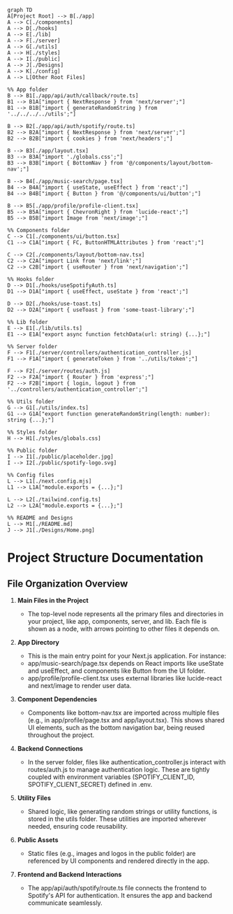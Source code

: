 ```mermaid
graph TD
A[Project Root] --> B[./app]
A --> C[./components]
A --> D[./hooks]
A --> E[./lib]
A --> F[./server]
A --> G[./utils]
A --> H[./styles]
A --> I[./public]
A --> J[./Designs]
A --> K[./config]
A --> L[Other Root Files]

%% App folder
B --> B1[./app/api/auth/callback/route.ts]
B1 --> B1A["import { NextResponse } from 'next/server';"]
B1 --> B1B["import { generateRandomString } from '../../../../utils';"]

B --> B2[./app/api/auth/spotify/route.ts]
B2 --> B2A["import { NextResponse } from 'next/server';"]
B2 --> B2B["import { cookies } from 'next/headers';"]

B --> B3[./app/layout.tsx]
B3 --> B3A["import './globals.css';"]
B3 --> B3B["import { BottomNav } from '@/components/layout/bottom-nav';"]

B --> B4[./app/music-search/page.tsx]
B4 --> B4A["import { useState, useEffect } from 'react';"]
B4 --> B4B["import { Button } from '@/components/ui/button';"]

B --> B5[./app/profile/profile-client.tsx]
B5 --> B5A["import { ChevronRight } from 'lucide-react';"]
B5 --> B5B["import Image from 'next/image';"]

%% Components folder
C --> C1[./components/ui/button.tsx]
C1 --> C1A["import { FC, ButtonHTMLAttributes } from 'react';"]

C --> C2[./components/layout/bottom-nav.tsx]
C2 --> C2A["import Link from 'next/link';"]
C2 --> C2B["import { useRouter } from 'next/navigation';"]

%% Hooks folder
D --> D1[./hooks/useSpotifyAuth.ts]
D1 --> D1A["import { useEffect, useState } from 'react';"]

D --> D2[./hooks/use-toast.ts]
D2 --> D2A["import { useToast } from 'some-toast-library';"]

%% Lib folder
E --> E1[./lib/utils.ts]
E1 --> E1A["export async function fetchData(url: string) {...};"]

%% Server folder
F --> F1[./server/controllers/authentication_controller.js]
F1 --> F1A["import { generateToken } from '../utils/token';"]

F --> F2[./server/routes/auth.js]
F2 --> F2A["import { Router } from 'express';"]
F2 --> F2B["import { login, logout } from '../controllers/authentication_controller';"]

%% Utils folder
G --> G1[./utils/index.ts]
G1 --> G1A["export function generateRandomString(length: number): string {...};"]

%% Styles folder
H --> H1[./styles/globals.css]

%% Public folder
I --> I1[./public/placeholder.jpg]
I --> I2[./public/spotify-logo.svg]

%% Config files
L --> L1[./next.config.mjs]
L1 --> L1A["module.exports = {...};"]

L --> L2[./tailwind.config.ts]
L2 --> L2A["module.exports = {...};"]

%% README and Designs
L --> M1[./README.md]
J --> J1[./Designs/Home.png]
```

# Project Structure Documentation

## File Organization Overview

1. **Main Files in the Project**
   * The top-level node represents all the primary files and directories in your project, like app, components, server, and lib. Each file is shown as a node, with arrows pointing to other files it depends on.

2. **App Directory**
   * This is the main entry point for your Next.js application. For instance:
   * app/music-search/page.tsx depends on React imports like useState and useEffect, and components like Button from the UI folder.
   * app/profile/profile-client.tsx uses external libraries like lucide-react and next/image to render user data.

3. **Component Dependencies**
   * Components like bottom-nav.tsx are imported across multiple files (e.g., in app/profile/page.tsx and app/layout.tsx). This shows shared UI elements, such as the bottom navigation bar, being reused throughout the project.

4. **Backend Connections**
   * In the server folder, files like authentication_controller.js interact with routes/auth.js to manage authentication logic. These are tightly coupled with environment variables (SPOTIFY_CLIENT_ID, SPOTIFY_CLIENT_SECRET) defined in .env.

5. **Utility Files**
   * Shared logic, like generating random strings or utility functions, is stored in the utils folder. These utilities are imported wherever needed, ensuring code reusability.

6. **Public Assets**
   * Static files (e.g., images and logos in the public folder) are referenced by UI components and rendered directly in the app.

7. **Frontend and Backend Interactions**
   * The app/api/auth/spotify/route.ts file connects the frontend to Spotify's API for authentication. It ensures the app and backend communicate seamlessly.